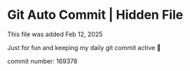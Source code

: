 # Git Auto Commit | Hidden File

This file was added Feb 12, 2025

Just for fun and keeping my daily git commit active 🤪

commit number: 169378
